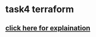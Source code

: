 # task4 terraform

## [click here for explaination](https://mynk.home.blog/2021/04/29/nat-gateway-working/)
